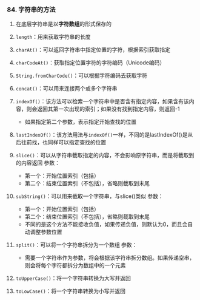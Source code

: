 ### 84. 字符串的方法
1. 在底层字符串是以**字符数组**的形式保存的

2. `length`：用来获取字符串的长度

3. `charAt()`：可以返回字符串中指定位置的字符，根据索引获取指定

4. `charCodeAt()`：获取指定位置字符的字符编码（Unicode编码）

5. `String.fromCharCode()`：可以根据字符编码去获取字符

6. `concat()`：可以用来连接两个或多个字符串

7. `indexOf()`：该方法可以检索一个字符串中是否含有指定内容，如果含有该内容，则会返回其第一次出现的索引；如果没有找到指定内容，则返回-1
    - 如果指定第二个参数，表示指定开始查找的位置
8. `lastIndexOf()`：该方法用法与`indexOf()`一样，不同的是lastIndexOf()是从后往前找，也同样可以指定查找的位置

9. `slice()`：可以从字符串截取指定的内容，不会影响原字符串，而是将截取到的内容返回
    参数：
    - 第一个：开始位置索引（包括）
    - 第二个：结束位置索引（不包括），省略则截取到末尾

10. `subString()`：可以用来截取一个字符串，与slice()类似
    参数：
    - 第一个：开始位置索引（包括）
    - 第二个：结束位置索引（不包括），省略则截取到末尾
    - 不同的是这个方法不能接收负值，如果传递负值，则默认为0，而且会自动调整参数位置

11. `split()`：可以将一个字符串拆分为一个数组
    参数：
    - 需要一个字符串作为参数，将会根据该字符串拆分数组。如果传递空串，则会将每个字符都拆分为数组中的一个元素

12. `toUpperCase()`：将一个字符串转换为大写并返回
13. `toLowCase()`：将一个字符串转换为小写并返回

